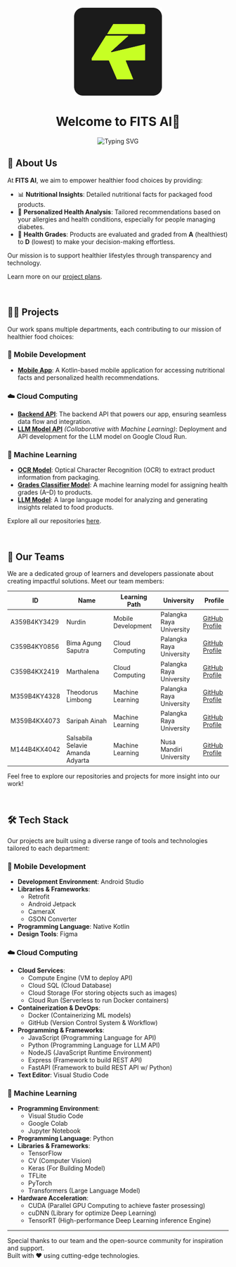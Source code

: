 <!-- Organization Logo -->
<p align="center">
  <img src="./assets/logo.png" alt="Organization Logo" width="200">
</p>

<!-- Organization Name -->
<h1 align="center">Welcome to FITS AI👋</h1>

<!-- Animated Headline -->
<p align="center">
  <img src="https://readme-typing-svg.demolab.com?font=Fira+Code&size=22&pause=1000&center=true&width=500&lines=Innovating+for+a+Smarter+Tomorrow;Empowering+Health+through+Smart+Scans" alt="Typing SVG">
</p>


## 🌟 About Us
At **FITS AI**, we aim to empower healthier food choices by providing:
- 📊 **Nutritional Insights**: Detailed nutritional facts for packaged food products.
- 🤝 **Personalized Health Analysis**: Tailored recommendations based on your allergies and health conditions, especially for people managing diabetes.
- 🎯 **Health Grades**: Products are evaluated and graded from **A** (healthiest) to **D** (lowest) to make your decision-making effortless.

Our mission is to support healthier lifestyles through transparency and technology.

Learn more on our [project plans](https://docs.google.com/document/d/1tLQroXQbzkVgbwAPl521GamCYQBAWbr3Jb47J3KF__g/edit?usp=sharing).

<br>

## 👨‍💻 Projects
Our work spans multiple departments, each contributing to our mission of healthier food choices:

### 📱 Mobile Development
- **[Mobile App](https://github.com/FITS-AI/Fits-MD)**: A Kotlin-based mobile application for accessing nutritional facts and personalized health recommendations.

### ☁️ Cloud Computing
- **[Backend API](https://github.com/FITS-AI/cloud-computing)**: The backend API that powers our app, ensuring seamless data flow and integration.
- **[LLM Model API](https://github.com/FITS-AI/machine_learning_llm)** *(Collaborative with Machine Learning)*: Deployment and API development for the LLM model on Google Cloud Run.

### 🤖 Machine Learning
- **[OCR Model](https://github.com/FITS-AI/Machine_Learning_OCR)**: Optical Character Recognition (OCR) to extract product information from packaging.
- **[Grades Classifier Model](https://github.com/FITS-AI/Machine_Learning_3)**: A machine learning model for assigning health grades (A–D) to products.
- **[LLM Model](https://github.com/FITS-AI/machine_learning_llm)**: A large language model for analyzing and generating insights related to food products.

Explore all our repositories [here](https://github.com/orgs/FITS-AI/repositories).

<br>

## 👥 Our Teams
We are a dedicated group of learners and developers passionate about creating impactful solutions. Meet our team members:

| ID  | Name               | Learning Path         | University               | Profile                          |
| --- | ------------------ | --------------------- | ------------------------ | -------------------------------- |
| A359B4KY3429  | Nurdin | Mobile Development    | Palangka Raya University | [GitHub Profile](https://github.com/nudriin)              |
| C359B4KY0856  | Bima Agung Saputra | Cloud Computing       | Palangka Raya University | [GitHub Profile](https://github.com/bmmasaputra)              |
| C359B4KX2419  | Marthalena | Cloud Computing       | Palangka Raya University | [GitHub Profile](https://github.com/marthaaaaaa)              |
| M359B4KY4328  | Theodorus Limbong | Machine Learning      | Palangka Raya University | [GitHub Profile](https://github.com/TheodorusLimbong)              |
| M359B4KX4073  | Saripah Ainah | Machine Learning      | Palangka Raya University | [GitHub Profile](https://github.com/saripahainah)              |
| M144B4KX4042  | Salsabila Selavie Amanda Adyarta | Machine Learning      | Nusa Mandiri University | [GitHub Profile](https://github.com/myminemanda)              |

Feel free to explore our repositories and projects for more insight into our work!

<br>

## 🛠️ Tech Stack
Our projects are built using a diverse range of tools and technologies tailored to each department:

### 📱 Mobile Development
- **Development Environment**: Android Studio
- **Libraries & Frameworks**: 
  - Retrofit
  - Android Jetpack
  - CameraX
  - GSON Converter
- **Programming Language**: Native Kotlin
- **Design Tools**: Figma

### ☁️ Cloud Computing
- **Cloud Services**:
  - Compute Engine (VM to deploy API)
  - Cloud SQL (Cloud Database)
  - Cloud Storage (For storing objects such as images)
  - Cloud Run (Serverless to run Docker containers)
- **Containerization & DevOps**:
  - Docker (Containerizing ML models)
  - GitHub (Version Control System & Workflow)
- **Programming & Frameworks**:
  - JavaScript (Programming Language for API)
  - Python (Programming Language for LLM API)
  - NodeJS (JavaScript Runtime Environment)
  - Express (Framework to build REST API)
  - FastAPI (Framework to build REST API w/ Python)
- **Text Editor**: Visual Studio Code

### 🤖 Machine Learning
- **Programming Environment**: 
  - Visual Studio Code
  - Google Colab
  - Jupyter Notebook
- **Programming Language**: Python
- **Libraries & Frameworks**:
  - TensorFlow
  - CV (Computer Vision)
  - Keras (For Building Model)
  - TFLite
  - PyTorch
  - Transformers (Large Language Model)
- **Hardware Acceleration**:
  - CUDA (Parallel GPU Computing to achieve faster prosessing)
  - cuDNN (Library for optimize Deep Learning)
  - TensorRT (High-performance Deep Learning inference Engine) 

<!-- <br> -->

<!-- ## 📜 License
This project is licensed under the [MIT License](https://github.com/your-org/your-repo/blob/main/LICENSE). -->

---
Special thanks to our team and the open-source community for inspiration and support.  
Built with ❤️ using cutting-edge technologies.

<!-- ---
## ✨ Highlights
![GitHub Stats](https://github-readme-stats.vercel.app/api?username=FITS-AI&show_icons=true&theme=radical) -->
